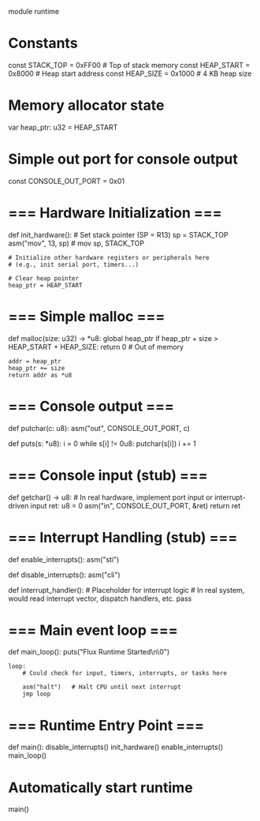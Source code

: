module runtime

# Constants
const STACK_TOP = 0xFF00            # Top of stack memory
const HEAP_START = 0x8000           # Heap start address
const HEAP_SIZE = 0x1000            # 4 KB heap size

# Memory allocator state
var heap_ptr: u32 = HEAP_START

# Simple out port for console output
const CONSOLE_OUT_PORT = 0x01

# === Hardware Initialization ===
def init_hardware():
    # Set stack pointer (SP = R13)
    sp = STACK_TOP
    asm("mov", 13, sp)   # mov sp, STACK_TOP
    
    # Initialize other hardware registers or peripherals here
    # (e.g., init serial port, timers...)

    # Clear heap pointer
    heap_ptr = HEAP_START

# === Simple malloc ===
def malloc(size: u32) -> *u8:
    global heap_ptr
    if heap_ptr + size > HEAP_START + HEAP_SIZE:
        return 0  # Out of memory
    
    addr = heap_ptr
    heap_ptr += size
    return addr as *u8

# === Console output ===
def putchar(c: u8):
    asm("out", CONSOLE_OUT_PORT, c)

def puts(s: *u8):
    i = 0
    while s[i] != 0u8:
        putchar(s[i])
        i += 1

# === Console input (stub) ===
def getchar() -> u8:
    # In real hardware, implement port input or interrupt-driven input
    ret: u8 = 0
    asm("in", CONSOLE_OUT_PORT, &ret)
    return ret

# === Interrupt Handling (stub) ===
def enable_interrupts():
    asm("sti")

def disable_interrupts():
    asm("cli")

def interrupt_handler():
    # Placeholder for interrupt logic
    # In real system, would read interrupt vector, dispatch handlers, etc.
    pass

# === Main event loop ===
def main_loop():
    puts("Flux Runtime Started\n\0")

    loop:
        # Could check for input, timers, interrupts, or tasks here
        
        asm("halt")   # Halt CPU until next interrupt
        jmp loop

# === Runtime Entry Point ===
def main():
    disable_interrupts()
    init_hardware()
    enable_interrupts()
    main_loop()

# Automatically start runtime
main()